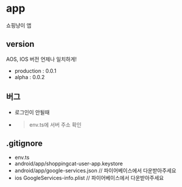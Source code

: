 # app
쇼핑냥이 앱

## version
AOS, IOS 버전 언제나 일치하게!
- production : 0.0.1
- alpha : 0.0.2

## 버그
- 로그인이 안될때
- > env.ts에 서버 주소 확인

## .gitignore
- env.ts
- android/app/shoppingcat-user-app.keystore
- android/app/google-services.json // 파이어베이스에서 다운받아주세요
- ios GoogleServices-info.plist // 파이어베이스에서 다운받아주세요
    
